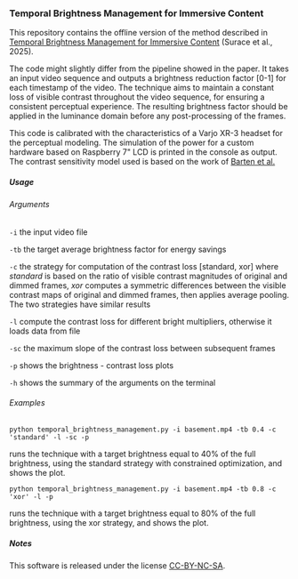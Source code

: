 ### Temporal Brightness Management for Immersive Content

This repository contains the offline version of the method described in [Temporal Brightness Management for Immersive Content](https://diglib.eg.org/handle/10.2312/sr20251183) (Surace et al., 2025).

The code might slightly differ from the pipeline showed in the paper. It takes an input video sequence and outputs a brightness reduction factor \[0-1] for each timestamp of the video. The technique aims to maintain a constant loss of visible contrast throughout the video sequence, for ensuring a consistent perceptual experience. The resulting brightness factor should be applied in the luminance domain before any post-processing of the frames.

This code is calibrated with the characteristics of a Varjo XR-3 headset for the perceptual modeling. The simulation of the power for a custom hardware based on Raspberry 7" LCD is printed in the console as output. The contrast sensitivity model used is based on the work of [Barten et al.](https://pure.tue.nl/ws/files/1613279/9901043.pdf)



##### Usage



###### Arguments



`-i`	the input video file

`-tb`	the target average brightness factor for energy savings

`-c`	the strategy for computation of the contrast loss \[standard, xor] where *standard* is based on the ratio of visible contrast magnitudes of original and dimmed frames, *xor* computes a symmetric differences between the visible contrast maps of 	original and dimmed frames, then applies average pooling. The two strategies have similar results

`-l`	compute the contrast loss for different bright multipliers, otherwise it loads data from file

`-sc`	the maximum slope of the contrast loss between subsequent frames

`-p`	shows the brightness - contrast loss plots

`-h`	shows the summary of the arguments on the terminal



###### Examples


`python temporal_brightness_management.py -i basement.mp4 -tb 0.4 -c 'standard' -l -sc -p`

runs the technique with a target brightness equal to 40% of the full brightness, using the standard strategy with constrained optimization, and shows the plot.

`python temporal_brightness_management.py -i basement.mp4 -tb 0.8 -c 'xor' -l -p`

runs the technique with a target brightness equal to 80% of the full brightness, using the xor strategy, and shows the plot.

##### Notes

This software is released under the license [CC-BY-NC-SA](https://creativecommons.org/licenses/by-nc-sa/4.0/). 

